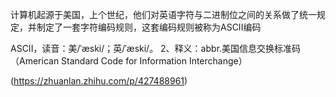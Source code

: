 

计算机起源于美国，上个世纪，他们对英语字符与二进制位之间的关系做了统一规定，并制定了一套字符编码规则，这套编码规则被称为ASCII编码

ASCII，读音：美/ˈæski/；英/ˈæski/。 2、释义：abbr.美国信息交换标准码（American Standard Code for Information Interchange）

(https://zhuanlan.zhihu.com/p/427488961)
